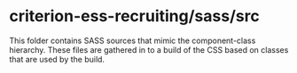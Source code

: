 # criterion-ess-recruiting/sass/src

This folder contains SASS sources that mimic the component-class hierarchy. These files
are gathered in to a build of the CSS based on classes that are used by the build.

